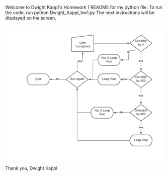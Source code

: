 Welcome to Dwight Kappl's Homework 1 README for my python file.
To run the code, run python Dwight_Kappl_hw1.py
The next instructions will be displayed on the screen. 


![Flowchart](/images/flowchart.png)


Thank you,
Dwight Kappl
